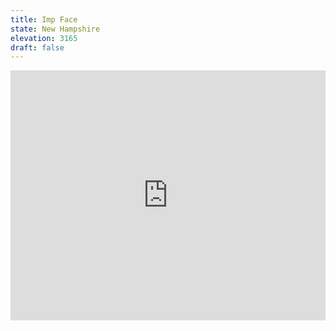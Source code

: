 ```yaml
---
title: Imp Face 
state: New Hampshire
elevation: 3165 
draft: false
---
```

<iframe class="alltrails" src="https://www.alltrails.com/widget/trail/us/new-hampshire/imp-ledges-trail?u=i&sh=q5vqbr" width="100%" height="400" frameborder="0" scrolling="no" marginheight="0" marginwidth="0" title="AllTrails: Trail Guides and Maps for Hiking, Camping, and Running"></iframe>
